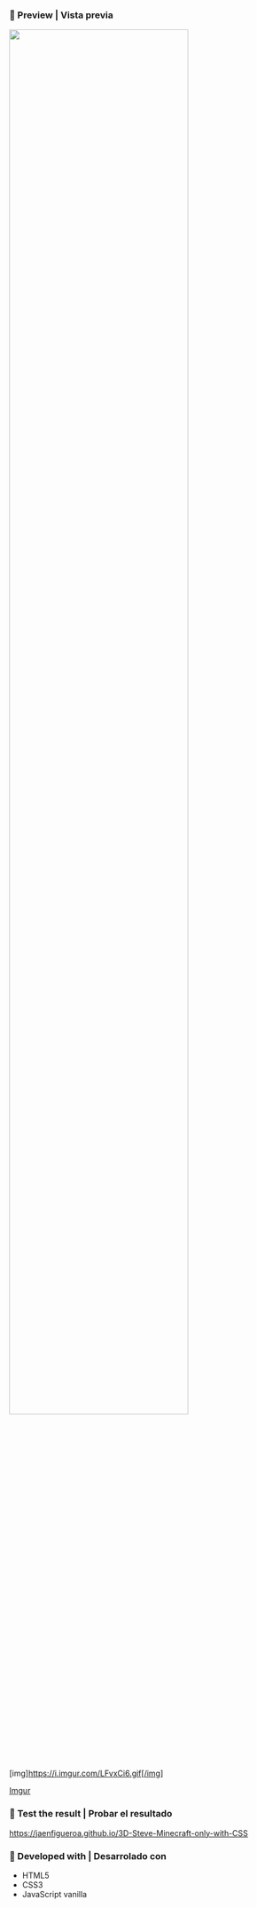 ### 📌 Preview | Vista previa

<div >
  <!-- <img src="./preview2.gif" align="center" style="width: 70%" /> -->
  <img src="./preview3.gif" align="center" style="width: 80%" />
  
  [img]https://i.imgur.com/LFvxCi6.gif[/img]
  
  [Imgur](https://imgur.com/LFvxCi6)
</div>

### 📌 Test the result | Probar el resultado

https://jaenfigueroa.github.io/3D-Steve-Minecraft-only-with-CSS

### 📌 Developed with | Desarrolado con

- HTML5
- CSS3
- JavaScript vanilla
